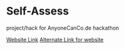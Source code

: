 # Self-Assess
project/hack for AnyoneCanCo.de hackathon

[Website Link](https://pratyaydhond.github.io/Self-Assess/)
[Alternate Link for website](https://self-assess.web.app)
